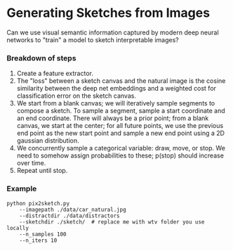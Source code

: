 # Generating Sketches from Images

Can we use visual semantic information captured by modern deep neural networks to "train" a model to sketch interpretable images?

### Breakdown of steps
1. Create a feature extractor.
2. The "loss" between a sketch canvas and the natural image is the cosine similarity between the deep net embeddings and a weighted cost for classification error on the sketch canvas.
3. We start from a blank canvas; we will iteratively sample segments to compose a sketch. To sample a segment, sample a start coordinate and an end coordinate. There will always be a prior point; from a blank canvas, we start at the center; for all future points, we use the previous end point as the new start point and sample a new end point using a 2D gaussian distribution.
4. We concurrently sample a categorical variable: draw, move, or stop. We need to somehow assign probabilities to these; p(stop) should increase over time.
5. Repeat until stop.

### Example
```
python pix2sketch.py
    --imagepath ./data/car_natural.jpg
    --distractdir ./data/distractors
    --sketchdir ./sketch/  # replace me with wtv folder you use locally
    --n_samples 100
    --n_iters 10
```